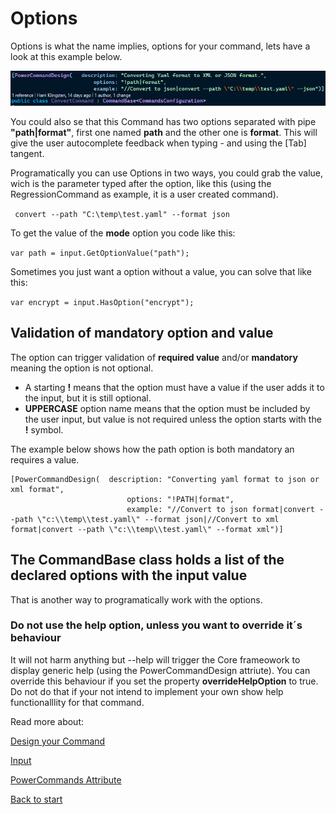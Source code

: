 # Options

Options is what the name implies, options for your command, lets have a look at this example below.

![Alt text](images/power_command_attribute.png?raw=true "Attributes")

You could also se that this Command has two options separated with pipe **"path|format"**, first one named **path** and the other one is **format**. This will give the user autocomplete feedback when typing - and using the [Tab] tangent.

Programatically you can use Options in two ways, you could grab the value, wich is the parameter typed after the option, like this (using the RegressionCommand as example, it is a user created command).

``` convert --path "C:\temp\test.yaml" --format json```

To get the value of the **mode** option you code like this:

``` var path = input.GetOptionValue("path"); ```

Sometimes you just want a option without a value, you can solve that like this:

``` var encrypt = input.HasOption("encrypt"); ```

## Validation of mandatory option and value
The option can trigger validation of **required value** and/or **mandatory** meaning the option is not optional. 

- A starting **!** means that the option must have a value if the user adds it to the input, but it is still optional.
- **UPPERCASE** option name means that the option must be included by the user input, but value is not required unless the option starts with the **!** symbol.

The example below shows how the path option is both mandatory an requires a value.
```
[PowerCommandDesign(  description: "Converting yaml format to json or xml format",
                          options: "!PATH|format",
                          example: "//Convert to json format|convert --path \"c:\\temp\\test.yaml\" --format json|//Convert to xml format|convert --path \"c:\\temp\\test.yaml\" --format xml")]
```
## The CommandBase class holds a list of the declared options with the input value
That is another way to programatically work with the options.

### Do not use the help option, unless you want to override it´s behaviour
It will not harm anything but --help will trigger the Core frameowork to display generic help (using the PowerCommandDesign attriute).
You can override this behaviour if you set the property **overrideHelpOption** to true. Do not do that if your not intend to implement your own show help functionalllity for that command.

Read more about:

[Design your Command](Design_command.md)

[Input](Input.md)

[PowerCommands Attribute](PowerCommandAttribute.md)

[Back to start](https://github.com/PowerCommands/PowerCommands2022/blob/main/Docs/README.md)